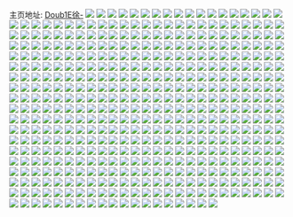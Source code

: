 主页地址: [Doub1E徐-](https://weibo.com/u/3927016825) 
![](https://wx4.sinaimg.cn/mw2000/ea118579ly1h9hcmcpomvj23402c0hdu.jpg) 
![](https://wx4.sinaimg.cn/mw2000/ea118579ly1h9hcm681brj22dc35s1l2.jpg) 
![](https://wx4.sinaimg.cn/mw2000/ea118579ly1h9hcm1iso5j228v35su0y.jpg) 
![](https://wx4.sinaimg.cn/mw2000/ea118579ly1h9hcm2svt2j22dc35snpg.jpg) 
![](https://wx4.sinaimg.cn/mw2000/ea118579ly1h9hcm4ave9j21sc2fge82.jpg) 
![](https://wx4.sinaimg.cn/mw2000/ea118579ly1h9hcm8an5wj22c0346x6q.jpg) 
![](https://wx4.sinaimg.cn/mw2000/ea118579ly1h8qsnl8rt5j23402c0npe.jpg) 
![](https://wx4.sinaimg.cn/mw2000/ea118579ly1h8jywlz8g3j23342bc7wj.jpg) 
![](https://wx4.sinaimg.cn/mw2000/ea118579ly1h88cu6jz0lj23402c01ky.jpg) 
![](https://wx4.sinaimg.cn/mw2000/ea118579ly1h88cvdmp3kj23402c0npd.jpg) 
![](https://wx4.sinaimg.cn/mw2000/ea118579ly1h88cvghceuj23402c01kz.jpg) 
![](https://wx4.sinaimg.cn/mw2000/ea118579ly1h88cvjbq7vj22c0340b2a.jpg) 
![](https://wx4.sinaimg.cn/mw2000/ea118579ly1h7uhngiokej23402c04qq.jpg) 
![](https://wx4.sinaimg.cn/mw2000/ea118579ly1h7uhnhpgr0j21o02807wh.jpg) 
![](https://wx4.sinaimg.cn/mw2000/ea118579ly1h7uhneth7qj23402c0b2a.jpg) 
![](https://wx4.sinaimg.cn/mw2000/ea118579ly1h7uhnmgce4j22801o0hdt.jpg) 
![](https://wx4.sinaimg.cn/mw2000/ea118579ly1h7ui69250sj23402c04qq.jpg) 
![](https://wx4.sinaimg.cn/mw2000/ea118579ly1h7ui6ag83pj22c0340hdt.jpg) 
![](https://wx4.sinaimg.cn/mw2000/ea118579ly1h6olsc670nj23402c04qq.jpg) 
![](https://wx4.sinaimg.cn/mw2000/ea118579ly1h6l6w73dq4j23402c0kjl.jpg) 
![](https://wx4.sinaimg.cn/mw2000/ea118579ly1h6olsdobw0j23402c0b29.jpg) 
![](https://wx4.sinaimg.cn/mw2000/ea118579ly1h6l6wdcrvyj23402c0kjm.jpg) 
![](https://wx4.sinaimg.cn/mw2000/ea118579ly1h6l6w46a0rj233y2byb29.jpg) 
![](https://wx4.sinaimg.cn/mw2000/ea118579ly1h6l6w9hhg8j22c03404qq.jpg) 
![](https://wx4.sinaimg.cn/mw2000/ea118579ly1h6l6wc77akj22bc3344qp.jpg) 
![](https://wx4.sinaimg.cn/mw2000/ea118579ly1h6onusu6njj20ku0rsgmb.jpg) 
![](https://wx4.sinaimg.cn/mw2000/ea118579ly1h6l62ex88nj23402c0npe.jpg) 
![](https://wx4.sinaimg.cn/mw2000/ea118579ly1h6l62hcmp5j23402c0e81.jpg) 
![](https://wx4.sinaimg.cn/mw2000/ea118579ly1h6l62dpg67j23402c0kjm.jpg) 
![](https://wx4.sinaimg.cn/mw2000/ea118579ly1h6l61loe3fj23402c04qq.jpg) 
![](https://wx4.sinaimg.cn/mw2000/ea118579ly1h6l629t97nj22c0340u0x.jpg) 
![](https://wx4.sinaimg.cn/mw2000/ea118579ly1h6l62olc59j23402c04qr.jpg) 
![](https://wx4.sinaimg.cn/mw2000/ea118579ly1h6l62l01hfj23402c0kjm.jpg) 
![](https://wx4.sinaimg.cn/mw2000/ea118579ly1h6l62plghrj23402c0x6p.jpg) 
![](https://wx4.sinaimg.cn/mw2000/ea118579ly1h6l61m6yv7j20u00tudgf.jpg) 
![](https://wx4.sinaimg.cn/mw2000/ea118579ly1h4x9wvjtn4j23402c0u0y.jpg) 
![](https://wx4.sinaimg.cn/mw2000/ea118579ly1h4x9xmau5sj23402c0u0x.jpg) 
![](https://wx4.sinaimg.cn/mw2000/ea118579ly1h4rk389vihj21o0280kjl.jpg) 
![](https://wx4.sinaimg.cn/mw2000/ea118579ly1h4rk36viitj20rs0kuwk2.jpg) 
![](https://wx4.sinaimg.cn/mw2000/ea118579ly1h4rk3b54vdj227z1nznpd.jpg) 
![](https://wx4.sinaimg.cn/mw2000/ea118579ly1h4rk3cm4v0j21o0280npd.jpg) 
![](https://wx4.sinaimg.cn/mw2000/ea118579ly1h4du3i0kxbj23402c0qv5.jpg) 
![](https://wx4.sinaimg.cn/mw2000/ea118579ly1h4du3gyesoj21o0280qv5.jpg) 
![](https://wx4.sinaimg.cn/mw2000/ea118579ly1h45hl6kjqqj22c0340hdt.jpg) 
![](https://wx4.sinaimg.cn/mw2000/ea118579ly1h45hlbk69dj22c0340b2a.jpg) 
![](https://wx4.sinaimg.cn/mw2000/ea118579ly1h3n6zs5pcgj20c80bq3z8.jpg) 
![](https://wx4.sinaimg.cn/mw2000/ea118579ly1h35ngt5n4aj23402c07wi.jpg) 
![](https://wx4.sinaimg.cn/mw2000/ea118579ly1h35ngypwgmj21hc0u0gzd.jpg) 
![](https://wx4.sinaimg.cn/mw2000/ea118579ly1h2ysmjvio1j22c0340u0x.jpg) 
![](https://wx4.sinaimg.cn/mw2000/ea118579ly1h2ysmkp5f8j22c0340e81.jpg) 
![](https://wx4.sinaimg.cn/mw2000/ea118579ly1h2ysmtkgssj23402c04qs.jpg) 
![](https://wx4.sinaimg.cn/mw2000/ea118579ly1h2ysmm7yopj23402c07wj.jpg) 
![](https://wx4.sinaimg.cn/mw2000/ea118579ly1h2jp9ye46bj23402c07wi.jpg) 
![](https://wx4.sinaimg.cn/mw2000/ea118579ly1h2jp9xeuksj21o0280b29.jpg) 
![](https://wx4.sinaimg.cn/mw2000/ea118579ly1h1qsi9355sj23402c0x6p.jpg) 
![](https://wx4.sinaimg.cn/mw2000/ea118579ly1h1qsi73845j20uw0dj7a7.jpg) 
![](https://wx4.sinaimg.cn/mw2000/ea118579ly1h1qsi7gu80j20uo0brn23.jpg) 
![](https://wx4.sinaimg.cn/mw2000/ea118579ly1h1qsi7wfq5j20uf0c579m.jpg) 
![](https://wx4.sinaimg.cn/mw2000/ea118579ly1h0y1ph8gauj22560zo1kx.jpg) 
![](https://wx4.sinaimg.cn/mw2000/ea118579ly1gzu6281va5j20zn1hcjyq.jpg) 
![](https://wx4.sinaimg.cn/mw2000/ea118579ly1gzpyjo1dfvj22bz2heqv6.jpg) 
![](https://wx4.sinaimg.cn/mw2000/ea118579ly1gznfw2bproj21o0280npd.jpg) 
![](https://wx4.sinaimg.cn/mw2000/ea118579ly1gzk3cf8tacj235s2dcx6p.jpg) 
![](https://wx4.sinaimg.cn/mw2000/ea118579ly1gzk3ch1shgj235s2dc7wi.jpg) 
![](https://wx4.sinaimg.cn/mw2000/ea118579ly1gzk3clp97oj23402c4u0x.jpg) 
![](https://wx4.sinaimg.cn/mw2000/ea118579ly1gzk3cniynlj23402c0x6r.jpg) 
![](https://wx4.sinaimg.cn/mw2000/ea118579ly1gzk3ep6s7lj23402c01ky.jpg) 
![](https://wx4.sinaimg.cn/mw2000/ea118579ly1gzk3emtxdtj23402c01ky.jpg) 
![](https://wx4.sinaimg.cn/mw2000/ea118579ly1gzk3cjuf1jj22402tcnpe.jpg) 
![](https://wx4.sinaimg.cn/mw2000/ea118579ly1gzk3ci2gl0j22402tchdu.jpg) 
![](https://wx4.sinaimg.cn/mw2000/ea118579ly1gyzdcjychbj22801o0qv5.jpg) 
![](https://wx4.sinaimg.cn/mw2000/ea118579ly1gy59iuc6yzj22c0340npe.jpg) 
![](https://wx4.sinaimg.cn/mw2000/ea118579ly1gy59iw12i5j22c03401kz.jpg) 
![](https://wx4.sinaimg.cn/mw2000/ea118579ly1gy59iz6tjbj23402c0x6q.jpg) 
![](https://wx4.sinaimg.cn/mw2000/ea118579ly1gxrjf5yaljj23402c0x6p.jpg) 
![](https://wx4.sinaimg.cn/mw2000/ea118579ly1gxrjf8hgv7j22c0340kjl.jpg) 
![](https://wx4.sinaimg.cn/mw2000/ea118579ly1gxrjf9qd8dj22c03404qq.jpg) 
![](https://wx4.sinaimg.cn/mw2000/ea118579ly1gxrjfb0bncj23402c0x6p.jpg) 
![](https://wx4.sinaimg.cn/mw2000/ea118579ly1gxrjf77ksgj20u00u00wg.jpg) 
![](https://wx4.sinaimg.cn/mw2000/ea118579ly1gxrjf7oj2aj22801o04qp.jpg) 
![](https://wx4.sinaimg.cn/mw2000/ea118579ly1gxrjf71bhlj20ey0e6wg7.jpg) 
![](https://wx4.sinaimg.cn/mw2000/ea118579ly1gxrjb0nd18j23402c0e82.jpg) 
![](https://wx4.sinaimg.cn/mw2000/ea118579ly1gxrjb26gljj23402c0hdu.jpg) 
![](https://wx4.sinaimg.cn/mw2000/ea118579ly1gxrjaz0biwj23402c04qq.jpg) 
![](https://wx4.sinaimg.cn/mw2000/ea118579ly1gxrjb5lca4j23402c04qq.jpg) 
![](https://wx4.sinaimg.cn/mw2000/ea118579ly1gxrjb6mrwbj23402c07wi.jpg) 
![](https://wx4.sinaimg.cn/mw2000/ea118579ly1gxrjb7nfqdj23402c0qv5.jpg) 
![](https://wx4.sinaimg.cn/mw2000/ea118579ly1gxrjb8pydxj23402c01ky.jpg) 
![](https://wx4.sinaimg.cn/mw2000/ea118579ly1gxrjb9pc93j23402c0npd.jpg) 
![](https://wx4.sinaimg.cn/mw2000/ea118579ly1gxrj94bie3j23402c0qv5.jpg) 
![](https://wx4.sinaimg.cn/mw2000/ea118579ly1gxrj95tsp4j23402c0kjm.jpg) 
![](https://wx4.sinaimg.cn/mw2000/ea118579ly1gxrj97ktzpj23402c0kjm.jpg) 
![](https://wx4.sinaimg.cn/mw2000/ea118579ly1gxrj8stohpj23402c07wi.jpg) 
![](https://wx4.sinaimg.cn/mw2000/ea118579ly1gxrj98vxizj23402c0npd.jpg) 
![](https://wx4.sinaimg.cn/mw2000/ea118579ly1gxrj7gmjtsj23402c0x6p.jpg) 
![](https://wx4.sinaimg.cn/mw2000/ea118579ly1gxrj7hnzonj22bz1q0u0x.jpg) 
![](https://wx4.sinaimg.cn/mw2000/ea118579ly1gxrj7pdnvsj23402c0qv5.jpg) 
![](https://wx4.sinaimg.cn/mw2000/ea118579ly1gx6m5lfz2nj21o0280b29.jpg) 
![](https://wx4.sinaimg.cn/mw2000/ea118579ly1gx6m5m1qz8j21o02807wh.jpg) 
![](https://wx4.sinaimg.cn/mw2000/004hLmt3ly1gvkc8o2aqsj62c0340npf02.jpg) 
![](https://wx4.sinaimg.cn/mw2000/004hLmt3ly1gv4pe9d346j63402c0u0x02.jpg) 
![](https://wx4.sinaimg.cn/mw2000/004hLmt3ly1gv4pe5rczej63402c01kz02.jpg) 
![](https://wx4.sinaimg.cn/mw2000/004hLmt3ly1gv4pee94ccj63402c0qv602.jpg) 
![](https://wx4.sinaimg.cn/mw2000/004hLmt3ly1gv2gs3t964j61o0280kjl02.jpg) 
![](https://wx4.sinaimg.cn/mw2000/004hLmt3ly1gv2gs2nr46j63402c0kjl02.jpg) 
![](https://wx4.sinaimg.cn/mw2000/004hLmt3ly1guzjzto6izj63402c0b2a02.jpg) 
![](https://wx4.sinaimg.cn/mw2000/004hLmt3ly1guwo2zjovdj62c0340npf02.jpg) 
![](https://wx4.sinaimg.cn/mw2000/004hLmt3ly1guwo32q972j63402c0u0x02.jpg) 
![](https://wx4.sinaimg.cn/mw2000/004hLmt3ly1guwo31ey71j62c0340npe02.jpg) 
![](https://wx4.sinaimg.cn/mw2000/004hLmt3ly1gupmockmpcj63402c0b2a02.jpg) 
![](https://wx4.sinaimg.cn/mw2000/004hLmt3ly1gul38qm9y6j62801o0x6p02.jpg) 
![](https://wx4.sinaimg.cn/mw2000/004hLmt3ly1gu4ruxbix7j60zo1mqtvi02.jpg) 
![](https://wx4.sinaimg.cn/mw2000/ea118579ly1gu3vv6ab7rj21o0280hdt.jpg) 
![](https://wx4.sinaimg.cn/mw2000/004hLmt3ly1gu3vv5k2jpj61o0280npd02.jpg) 
![](https://wx4.sinaimg.cn/mw2000/004hLmt3ly1gu3vv6t6rqj61o0280hdt02.jpg) 
![](https://wx4.sinaimg.cn/mw2000/004hLmt3ly1gu3vv7g2qdj61o0280npd02.jpg) 
![](https://wx4.sinaimg.cn/mw2000/004hLmt3ly1gttcw7j1l5j63402c04qr02.jpg) 
![](https://wx4.sinaimg.cn/mw2000/ea118579ly1gttcwalba9j23402c04qr.jpg) 
![](https://wx4.sinaimg.cn/mw2000/004hLmt3ly1gttcwdxwhhj63402c0x6q02.jpg) 
![](https://wx4.sinaimg.cn/mw2000/004hLmt3ly1gttcwgektpj63402c0x6r02.jpg) 
![](https://wx4.sinaimg.cn/mw2000/004hLmt3ly1gttcwj4caxj63402c0hdv02.jpg) 
![](https://wx4.sinaimg.cn/mw2000/004hLmt3ly1gttcw5xt1oj63402c04qr02.jpg) 
![](https://wx4.sinaimg.cn/mw2000/004hLmt3ly1gttcq9q49pj63402c0e8202.jpg) 
![](https://wx4.sinaimg.cn/mw2000/004hLmt3ly1gts7f0zclfj622o340e8202.jpg) 
![](https://wx4.sinaimg.cn/mw2000/004hLmt3ly1gts7exck2uj60xc26i1kx02.jpg) 
![](https://wx4.sinaimg.cn/mw2000/004hLmt3ly1gts7ewu07sj60xc2du7vq02.jpg) 
![](https://wx4.sinaimg.cn/mw2000/004hLmt3ly1gts7eyc6dnj622o340qv602.jpg) 
![](https://wx4.sinaimg.cn/mw2000/004hLmt3ly1gts7f1k7f1j60xc1up7wh02.jpg) 
![](https://wx4.sinaimg.cn/mw2000/004hLmt3ly1gts7ezb1icj622o340kjm02.jpg) 
![](https://wx4.sinaimg.cn/mw2000/004hLmt3ly1gts7ewarhjj60xc2h54qp02.jpg) 
![](https://wx4.sinaimg.cn/mw2000/004hLmt3ly1gts7ezplshj60xc21z1eh02.jpg) 
![](https://wx4.sinaimg.cn/mw2000/004hLmt3ly1gts7f4hyflj62yo4g0hdy02.jpg) 
![](https://wx4.sinaimg.cn/mw2000/004hLmt3ly1gt7dztcljnj63402c000002.jpg) 
![](https://wx4.sinaimg.cn/mw2000/ea118579ly1gt7dzya84dj21400u0472.jpg) 
![](https://wx4.sinaimg.cn/mw2000/ea118579ly1gt7dzr1p0ij23402c0kjm.jpg) 
![](https://wx4.sinaimg.cn/mw2000/ea118579ly1gt7dzzo6pdj22801o01ky.jpg) 
![](https://wx4.sinaimg.cn/mw2000/ea118579ly1gt87dus78zj22c0340kjn.jpg) 
![](https://wx4.sinaimg.cn/mw2000/ea118579ly1gt7dzxvdg5j23402c01kz.jpg) 
![](https://wx4.sinaimg.cn/mw2000/ea118579ly1gt7e6bk3zej22c0340qv6.jpg) 
![](https://wx4.sinaimg.cn/mw2000/ea118579ly1gt7dzurhgsj22c0340hdt.jpg) 
![](https://wx4.sinaimg.cn/mw2000/ea118579ly1gt7e975paxj22c03407wi.jpg) 
![](https://wx4.sinaimg.cn/mw2000/ea118579ly1gsz2vqb87aj21o01o0u0x.jpg) 
![](https://wx4.sinaimg.cn/mw2000/ea118579ly1gsz2vovkxfj22bz2bznpd.jpg) 
![](https://wx4.sinaimg.cn/mw2000/ea118579ly1gswq7p0v82j234022o1l0.jpg) 
![](https://wx4.sinaimg.cn/mw2000/ea118579ly1gswq7qnisej233y2by7wj.jpg) 
![](https://wx4.sinaimg.cn/mw2000/ea118579ly1gswq7mx9y4j222o340hdt.jpg) 
![](https://wx4.sinaimg.cn/mw2000/ea118579ly1gswq7m9uu2j234022oqv5.jpg) 
![](https://wx4.sinaimg.cn/mw2000/ea118579ly1gswq7no2raj22c033yu0x.jpg) 
![](https://wx4.sinaimg.cn/mw2000/ea118579ly1gswq7laz3cj22cv22ne81.jpg) 
![](https://wx4.sinaimg.cn/mw2000/ea118579ly1gsldfi8v9gj21o0280kjl.jpg) 
![](https://wx4.sinaimg.cn/mw2000/ea118579ly1gs7mva658mj23402c04qp.jpg) 
![](https://wx4.sinaimg.cn/mw2000/ea118579ly1gs7mv7yyvfj23402c0b29.jpg) 
![](https://wx4.sinaimg.cn/mw2000/ea118579ly1gs74dkk8a1j22c0340e83.jpg) 
![](https://wx4.sinaimg.cn/mw2000/ea118579ly1grdkvnlspxj22bz2dxnpe.jpg) 
![](https://wx4.sinaimg.cn/mw2000/ea118579ly1gqyej9k9sjj213u0tub29.jpg) 
![](https://wx4.sinaimg.cn/mw2000/ea118579ly1gqp1crxukzj22c0340hdu.jpg) 
![](https://wx4.sinaimg.cn/mw2000/ea118579ly1gqdm8dinzpj23402c04qp.jpg) 
![](https://wx4.sinaimg.cn/mw2000/ea118579ly1gpbjhti03xj23402c0u0x.jpg) 
![](https://wx4.sinaimg.cn/mw2000/ea118579ly1goptgt9em4j21o0280x6p.jpg) 
![](https://wx4.sinaimg.cn/mw2000/ea118579ly1gnjxefllluj20zo256kjr.jpg) 
![](https://wx4.sinaimg.cn/mw2000/ea118579ly1gmglsdb7vhj22c0340kjl.jpg) 
![](https://wx4.sinaimg.cn/mw2000/ea118579ly1gmglsgasnwj22c0340u0y.jpg) 
![](https://wx4.sinaimg.cn/mw2000/ea118579ly1gmglsi55w7j22c03401kz.jpg) 
![](https://wx4.sinaimg.cn/mw2000/ea118579ly1gmglsk5imnj21sc2dsx6q.jpg) 
![](https://wx4.sinaimg.cn/mw2000/ea118579ly1gmglsnz85zj22c0340kjm.jpg) 
![](https://wx4.sinaimg.cn/mw2000/ea118579ly1gmglspnalij23402c07wh.jpg) 
![](https://wx4.sinaimg.cn/mw2000/ea118579ly1gmglsbigfnj23402c0b29.jpg) 
![](https://wx4.sinaimg.cn/mw2000/ea118579ly1gmglss9xgzj23402c04qp.jpg) 
![](https://wx4.sinaimg.cn/mw2000/ea118579ly1gmglsm42z4j23402c04qp.jpg) 
![](https://wx4.sinaimg.cn/mw2000/ea118579ly1gm7bo6trnhj21o0280kjl.jpg) 
![](https://wx4.sinaimg.cn/mw2000/ea118579ly1gm7bnlxs6cj23402c0b1b.jpg) 
![](https://wx4.sinaimg.cn/mw2000/ea118579ly1gm7bnxhv7dj22c0340u0x.jpg) 
![](https://wx4.sinaimg.cn/mw2000/ea118579ly1gm7bogj8g8j21o0280qv5.jpg) 
![](https://wx4.sinaimg.cn/mw2000/ea118579ly1glte36mdwqj20zo1ul15p.jpg) 
![](https://wx4.sinaimg.cn/mw2000/ea118579ly1glte38bjqmj20zo0ln43f.jpg) 
![](https://wx4.sinaimg.cn/mw2000/ea118579ly1glte349xztj22wj1zgnpd.jpg) 
![](https://wx4.sinaimg.cn/mw2000/ea118579ly1gkzegb9izhj20rs1qjh9c.jpg) 
![](https://wx4.sinaimg.cn/mw2000/ea118579ly1gkzegjg810j20rs1qhkej.jpg) 
![](https://wx4.sinaimg.cn/mw2000/ea118579ly1gkzegp5kllj20rs1qh1kx.jpg) 
![](https://wx4.sinaimg.cn/mw2000/ea118579ly1gkzegvg0dyj20rs1qi4qp.jpg) 
![](https://wx4.sinaimg.cn/mw2000/ea118579ly1gkzeh0b59zj20rs1qv1kx.jpg) 
![](https://wx4.sinaimg.cn/mw2000/ea118579ly1gkzeh4w30ej20rs1lwqp8.jpg) 
![](https://wx4.sinaimg.cn/mw2000/ea118579ly1gkzegfcutgj20rs1q7x1c.jpg) 
![](https://wx4.sinaimg.cn/mw2000/ea118579ly1gkzeg69i13j20rs1jkwyr.jpg) 
![](https://wx4.sinaimg.cn/mw2000/ea118579ly1gkzeg39blzj20rs1c8h8f.jpg) 
![](https://wx4.sinaimg.cn/mw2000/ea118579ly1gkuip2uvc4j23402c0qvc.jpg) 
![](https://wx4.sinaimg.cn/mw2000/ea118579ly1gkuip4k5kgj20u0140wmd.jpg) 
![](https://wx4.sinaimg.cn/mw2000/ea118579ly1gk9z2l3okcj22802yo1l1.jpg) 
![](https://wx4.sinaimg.cn/mw2000/ea118579ly1gk90lbh7dxj22c02c0hdw.jpg) 
![](https://wx4.sinaimg.cn/mw2000/ea118579ly1gk90ldxq6wj22c02c0kjl.jpg) 
![](https://wx4.sinaimg.cn/mw2000/ea118579ly1gk90ljpn2lj22c02c0u10.jpg) 
![](https://wx4.sinaimg.cn/mw2000/ea118579ly1gk90ll8l8mj23402c01gk.jpg) 
![](https://wx4.sinaimg.cn/mw2000/ea118579ly1gk90lpmve1j23402c0kjm.jpg) 
![](https://wx4.sinaimg.cn/mw2000/ea118579ly1gk90lrth6oj23402c04qp.jpg) 
![](https://wx4.sinaimg.cn/mw2000/ea118579ly1gk90lvb00cj23402c0x6p.jpg) 
![](https://wx4.sinaimg.cn/mw2000/ea118579ly1gjflxhmcazj22c02c0u0x.jpg) 
![](https://wx4.sinaimg.cn/mw2000/ea118579ly1gjflxk0v02j23402c0x6q.jpg) 
![](https://wx4.sinaimg.cn/mw2000/ea118579ly1gjflxfq34xj22c02by1ky.jpg) 
![](https://wx4.sinaimg.cn/mw2000/ea118579ly1gj9rm6rl4uj21o0280hdu.jpg) 
![](https://wx4.sinaimg.cn/mw2000/ea118579ly1gj9rm2za9ij21o0280b2a.jpg) 
![](https://wx4.sinaimg.cn/mw2000/ea118579ly1gj698owz03j20v80h541h.jpg) 
![](https://wx4.sinaimg.cn/mw2000/ea118579ly1gixf5ournrj22801o0b2a.jpg) 
![](https://wx4.sinaimg.cn/mw2000/ea118579ly1gixf5ql0jmj21o02807wi.jpg) 
![](https://wx4.sinaimg.cn/mw2000/ea118579ly1gio1rrxw3oj22c02c0qug.jpg) 
![](https://wx4.sinaimg.cn/mw2000/ea118579ly1gip534hl00j23402c0kjl.jpg) 
![](https://wx4.sinaimg.cn/mw2000/ea118579ly1gilwo8eum9j22c02c01dw.jpg) 
![](https://wx4.sinaimg.cn/mw2000/ea118579ly1gilwo9bum8j20v90smq8x.jpg) 
![](https://wx4.sinaimg.cn/mw2000/ea118579ly1gig3fav5ivj22c03404qq.jpg) 
![](https://wx4.sinaimg.cn/mw2000/ea118579ly1gig3fh6pq3j22c02c0hdt.jpg) 
![](https://wx4.sinaimg.cn/mw2000/ea118579ly1gig3feaejvj22c0340u0x.jpg) 
![](https://wx4.sinaimg.cn/mw2000/ea118579ly1gibhhwwk51j22c0340hdu.jpg) 
![](https://wx4.sinaimg.cn/mw2000/ea118579ly1gi96ene0olj22c02c0ncz.jpg) 
![](https://wx4.sinaimg.cn/mw2000/ea118579ly1gi96fa01ipj22c0340b2a.jpg) 
![](https://wx4.sinaimg.cn/mw2000/ea118579ly1gi96et7xvvj22c02c0tv1.jpg) 
![](https://wx4.sinaimg.cn/mw2000/ea118579ly1gi3eds29s1j22c02c01a3.jpg) 
![](https://wx4.sinaimg.cn/mw2000/ea118579ly1gi3edvj9rjj21o0280hdt.jpg) 
![](https://wx4.sinaimg.cn/mw2000/ea118579ly1gi3edu48w1j21o0280kjl.jpg) 
![](https://wx4.sinaimg.cn/mw2000/ea118579ly1ghwkwxyynvj23402c0had.jpg) 
![](https://wx4.sinaimg.cn/mw2000/ea118579ly1ghwkx1ouu7j22c0340x6q.jpg) 
![](https://wx4.sinaimg.cn/mw2000/ea118579ly1ght1yc4y4rj23402c0x6p.jpg) 
![](https://wx4.sinaimg.cn/mw2000/ea118579ly1ght1y93bhyj22c0340qv5.jpg) 
![](https://wx4.sinaimg.cn/mw2000/ea118579ly1ght1y7fr0cj21o0280e81.jpg) 
![](https://wx4.sinaimg.cn/mw2000/ea118579ly1ght1yf2ii3j22c02c04qp.jpg) 
![](https://wx4.sinaimg.cn/mw2000/ea118579ly1ghna30hhhgj22801o04mt.jpg) 
![](https://wx4.sinaimg.cn/mw2000/ea118579ly1gh5k3cralqj22c02c0h49.jpg) 
![](https://wx4.sinaimg.cn/mw2000/ea118579ly1gh4jqcds0tj21o0280qv5.jpg) 
![](https://wx4.sinaimg.cn/mw2000/ea118579ly1gh4jqg6n2oj22c0340x6s.jpg) 
![](https://wx4.sinaimg.cn/mw2000/ea118579ly1gh14ycrh5ej22c03407wi.jpg) 
![](https://wx4.sinaimg.cn/mw2000/ea118579ly1ggwja84gaoj21o0280b29.jpg) 
![](https://wx4.sinaimg.cn/mw2000/ea118579ly1ggwja8t12vj21o02807wh.jpg) 
![](https://wx4.sinaimg.cn/mw2000/ea118579ly1ggwja7dib9j21o0280b29.jpg) 
![](https://wx4.sinaimg.cn/mw2000/ea118579ly1ggwja9szhxj21o0280qup.jpg) 
![](https://wx4.sinaimg.cn/mw2000/ea118579ly1gfl9xvjheyj21o0280u0x.jpg) 
![](https://wx4.sinaimg.cn/mw2000/ea118579ly1gfl9xufyzpj21o0280qv5.jpg) 
![](https://wx4.sinaimg.cn/mw2000/ea118579ly1gfhjoux3skj22c0340e84.jpg) 
![](https://wx4.sinaimg.cn/mw2000/ea118579ly1gfhjoqde8lj22c03401ky.jpg) 
![](https://wx4.sinaimg.cn/mw2000/ea118579ly1gfhjortnzbj22c03404qq.jpg) 
![](https://wx4.sinaimg.cn/mw2000/ea118579ly1gfggpq79ztj22801o07wh.jpg) 
![](https://wx4.sinaimg.cn/mw2000/ea118579ly1gfd2aifac3j22c02c0u0x.jpg) 
![](https://wx4.sinaimg.cn/mw2000/ea118579ly1gf8ip51kr7j22c02c0hdt.jpg) 
![](https://wx4.sinaimg.cn/mw2000/ea118579ly1gf8ip6hi05j22c02c0dyg.jpg) 
![](https://wx4.sinaimg.cn/mw2000/ea118579ly1gf8ipamudkj21o01o0b29.jpg) 
![](https://wx4.sinaimg.cn/mw2000/ea118579ly1gf8ip812hlj22c02c01kx.jpg) 
![](https://wx4.sinaimg.cn/mw2000/ea118579ly1gf8ip9i5pnj22c02c04qp.jpg) 
![](https://wx4.sinaimg.cn/mw2000/ea118579ly1gf8ipwetj1j21o02804qp.jpg) 
![](https://wx4.sinaimg.cn/mw2000/ea118579ly1gf1m91i5hyj22c02c0njt.jpg) 
![](https://wx4.sinaimg.cn/mw2000/ea118579ly1gez6x04waaj216o1kwe60.jpg) 
![](https://wx4.sinaimg.cn/mw2000/ea118579ly1gez6wzf331j216o1kw7wj.jpg) 
![](https://wx4.sinaimg.cn/mw2000/ea118579ly1gek9v1qmuej21o02804qq.jpg) 
![](https://wx4.sinaimg.cn/mw2000/ea118579ly1gek9v0ezklj22c028dkjl.jpg) 
![](https://wx4.sinaimg.cn/mw2000/ea118579ly1gek9v3aaogj21o02807wi.jpg) 
![](https://wx4.sinaimg.cn/mw2000/ea118579ly1geef4l7z19j23402c0hdt.jpg) 
![](https://wx4.sinaimg.cn/mw2000/ea118579ly1ged73ynwmmj22c02c0kjp.jpg) 
![](https://wx4.sinaimg.cn/mw2000/ea118579ly1ged744wo35j22c02m7u0z.jpg) 
![](https://wx4.sinaimg.cn/mw2000/ea118579ly1ge1o6wj2fbj21o02807wi.jpg) 
![](https://wx4.sinaimg.cn/mw2000/ea118579ly1ge1o6xvj7xj21o02807wi.jpg) 
![](https://wx4.sinaimg.cn/mw2000/ea118579ly1ge1o6z6ogdj22c02c04qp.jpg) 
![](https://wx4.sinaimg.cn/mw2000/ea118579ly1ge1o71924kj22c0340u0y.jpg) 
![](https://wx4.sinaimg.cn/mw2000/ea118579ly1ge1o9ipiesj22801o0x6p.jpg) 
![](https://wx4.sinaimg.cn/mw2000/ea118579ly1ge1o75mkdtj21o0280qv5.jpg) 
![](https://wx4.sinaimg.cn/mw2000/ea118579ly1gdmt5e4b6jj22c0340hdu.jpg) 
![](https://wx4.sinaimg.cn/mw2000/ea118579ly1gdmt5g9rbdj22c0340npe.jpg) 
![](https://wx4.sinaimg.cn/mw2000/ea118579ly1gdmt5hs4ixj22c0340x6p.jpg) 
![](https://wx4.sinaimg.cn/mw2000/ea118579ly1gdmt5j7148j22c03407wi.jpg) 
![](https://wx4.sinaimg.cn/mw2000/ea118579ly1gdmt5l36ggj22c03407wi.jpg) 
![](https://wx4.sinaimg.cn/mw2000/ea118579ly1gdmt5mskh0j22c0340qv5.jpg) 
![](https://wx4.sinaimg.cn/mw2000/ea118579ly1gdmt5oeks1j22c0340b2a.jpg) 
![](https://wx4.sinaimg.cn/mw2000/ea118579ly1gdmt5q1vsfj22c0340hdu.jpg) 
![](https://wx4.sinaimg.cn/mw2000/ea118579ly1gdmt5s9winj23402c07wj.jpg) 
![](https://wx4.sinaimg.cn/mw2000/ea118579ly1gdauv6xx74j22c03401ky.jpg) 
![](https://wx4.sinaimg.cn/mw2000/ea118579ly1gdauv9h23kj22c02c04qp.jpg) 
![](https://wx4.sinaimg.cn/mw2000/ea118579ly1gd8q15a4v7j21o02807wh.jpg) 
![](https://wx4.sinaimg.cn/mw2000/ea118579ly1gd414yo2xlj21o01o0b29.jpg) 
![](https://wx4.sinaimg.cn/mw2000/ea118579ly1gd414zv4roj21o01o0kjl.jpg) 
![](https://wx4.sinaimg.cn/mw2000/ea118579ly1gd4151ebj0j21o21pmb29.jpg) 
![](https://wx4.sinaimg.cn/mw2000/ea118579ly1gcx9n9lcszj21o01o01kx.jpg) 
![](https://wx4.sinaimg.cn/mw2000/ea118579ly1gcx9pxzsjcj21o01o0hcn.jpg) 
![](https://wx4.sinaimg.cn/mw2000/ea118579ly1gcx9pym7nej21o01o0qta.jpg) 
![](https://wx4.sinaimg.cn/mw2000/ea118579ly1gcs7u1b1lnj22c02c01kx.jpg) 
![](https://wx4.sinaimg.cn/mw2000/ea118579ly1gcs7u3cvodj22c02c0b29.jpg) 
![](https://wx4.sinaimg.cn/mw2000/ea118579ly1gcs7tyzkv2j22c0340qv5.jpg) 
![](https://wx4.sinaimg.cn/mw2000/ea118579ly1gc10bdqbgwj21o01o04qp.jpg) 
![](https://wx4.sinaimg.cn/mw2000/ea118579ly1gbvo0c1scij21o01o07wh.jpg) 
![](https://wx4.sinaimg.cn/mw2000/ea118579ly1gbvo0st7joj22c02c01kx.jpg) 
![](https://wx4.sinaimg.cn/mw2000/ea118579ly1gbvo10k4qwj22c02c04qp.jpg) 
![](https://wx4.sinaimg.cn/mw2000/ea118579ly1gbvo0k8xvej22c02c04qp.jpg) 
![](https://wx4.sinaimg.cn/mw2000/ea118579ly1gb5ed3zkkpj22c02c04qq.jpg) 
![](https://wx4.sinaimg.cn/mw2000/ea118579ly1gb5ed5v2zfj22c02c07w6.jpg) 
![](https://wx4.sinaimg.cn/mw2000/ea118579ly1gb5ed82tgxj22c02c0qv3.jpg) 
![](https://wx4.sinaimg.cn/mw2000/ea118579ly1gasx8kkssaj22c0340qv6.jpg) 
![](https://wx4.sinaimg.cn/mw2000/ea118579ly1gasx8tdhh3j22c02c07wh.jpg) 
![](https://wx4.sinaimg.cn/mw2000/ea118579ly1garqn2ra53j22c021d1kz.jpg) 
![](https://wx4.sinaimg.cn/mw2000/ea118579ly1ga2kic0tytj22c02c04qp.jpg) 
![](https://wx4.sinaimg.cn/mw2000/ea118579ly1ga03zap1ctj20zk0zk19r.jpg) 
![](https://wx4.sinaimg.cn/mw2000/ea118579ly1ga03z8rz8cj20zk1bftnz.jpg) 
![](https://wx4.sinaimg.cn/mw2000/ea118579ly1ga03zexdn7j20zk1bfh5u.jpg) 
![](https://wx4.sinaimg.cn/mw2000/ea118579ly1ga03zjn2ixj20zk1bfqoo.jpg) 
![](https://wx4.sinaimg.cn/mw2000/ea118579ly1g9varoq0t2j21o01o04qp.jpg) 
![](https://wx4.sinaimg.cn/mw2000/ea118579ly1g9varv3s9mj21o01o07wh.jpg) 
![](https://wx4.sinaimg.cn/mw2000/ea118579ly1g9varwzcu2j21o01o07wh.jpg) 
![](https://wx4.sinaimg.cn/mw2000/ea118579ly1g9vary9dg7j21o01o04qp.jpg) 
![](https://wx4.sinaimg.cn/mw2000/ea118579ly1g9m82r5jsoj20s50hgae5.jpg) 
![](https://wx4.sinaimg.cn/mw2000/ea118579ly1g9m82s0cw4j20sa0bkgof.jpg) 
![](https://wx4.sinaimg.cn/mw2000/ea118579ly1g9m82qpm8gj20q308ujup.jpg) 
![](https://wx4.sinaimg.cn/mw2000/ea118579ly1g9m82sd8rmj20rk0s2gwr.jpg) 
![](https://wx4.sinaimg.cn/mw2000/ea118579ly1g9ao8lc2wcj22c01dxb0a.jpg) 
![](https://wx4.sinaimg.cn/mw2000/ea118579ly1g92fnp610qj22bc334b2a.jpg) 
![](https://wx4.sinaimg.cn/mw2000/ea118579ly1g92fnnqag9j22c0340wyj.jpg) 
![](https://wx4.sinaimg.cn/mw2000/ea118579ly1g92fnpnx9nj22c0340qs1.jpg) 
![](https://wx4.sinaimg.cn/mw2000/ea118579ly1g92fnqjy8pj22c03401kx.jpg) 
![](https://wx4.sinaimg.cn/mw2000/ea118579ly1g8yngg0u7xj22c0340hdu.jpg) 
![](https://wx4.sinaimg.cn/mw2000/ea118579ly1g8yngh1p22j22c03404qq.jpg) 
![](https://wx4.sinaimg.cn/mw2000/ea118579ly1g8nhwsr4d6j21o027uqu6.jpg) 
![](https://wx4.sinaimg.cn/mw2000/ea118579ly1g8nhwvlbt6j21o027uasn.jpg) 
![](https://wx4.sinaimg.cn/mw2000/ea118579ly1g8nhwzix8aj21o027uts0.jpg) 
![](https://wx4.sinaimg.cn/mw2000/ea118579ly1g8nhwnp4krj21o01o0k7y.jpg) 
![](https://wx4.sinaimg.cn/mw2000/ea118579ly1g8as8hxs8qj22c03407kb.jpg) 
![](https://wx4.sinaimg.cn/mw2000/ea118579ly1g8as8g1eucj22c02c01kx.jpg) 
![](https://wx4.sinaimg.cn/mw2000/ea118579ly1g861go8lkuj21o01o01cq.jpg) 
![](https://wx4.sinaimg.cn/mw2000/ea118579ly1g861gnvqi8j21o01o01f0.jpg) 
![](https://wx4.sinaimg.cn/mw2000/ea118579ly1g7vm0igtxcj22c0340npe.jpg) 
![](https://wx4.sinaimg.cn/mw2000/ea118579ly1g7vm0m7ocwj22c0340kjm.jpg) 
![](https://wx4.sinaimg.cn/mw2000/ea118579ly1g7vm09y256j22c02934qq.jpg) 
![](https://wx4.sinaimg.cn/mw2000/ea118579ly1g7vm0e2u75j22c02c0kjm.jpg) 
![](https://wx4.sinaimg.cn/mw2000/ea118579ly1g7umaylmfaj20u01407fm.jpg) 
![](https://wx4.sinaimg.cn/mw2000/ea118579ly1g7umb0vbc4j21o0280u0x.jpg) 
![](https://wx4.sinaimg.cn/mw2000/ea118579ly1g7qp1p4rzhj22c0340x5r.jpg) 
![](https://wx4.sinaimg.cn/mw2000/ea118579ly1g7qosg4pf6j22c02c01kx.jpg) 
![](https://wx4.sinaimg.cn/mw2000/ea118579ly1g7egq8au45j21o01o01ky.jpg) 
![](https://wx4.sinaimg.cn/mw2000/ea118579ly1g7egq7lwwij227u1o01jw.jpg) 
![](https://wx4.sinaimg.cn/mw2000/ea118579ly1g7dbv0nb02j22c02c0e82.jpg) 
![](https://wx4.sinaimg.cn/mw2000/ea118579ly1g7dbv7gva7j22c02c0aui.jpg) 
![](https://wx4.sinaimg.cn/mw2000/ea118579ly1g7dbv9ufglj22c02c07g0.jpg) 
![](https://wx4.sinaimg.cn/mw2000/ea118579ly1g760y6hpxbj21o027u7wh.jpg) 
![](https://wx4.sinaimg.cn/mw2000/ea118579ly1g709bchgs4j22c0340u0z.jpg) 
![](https://wx4.sinaimg.cn/mw2000/ea118579ly1g6sij06h2tj213j1ot1kx.jpg) 
![](https://wx4.sinaimg.cn/mw2000/ea118579ly1g6sij1clogj22c02c01kz.jpg) 
![](https://wx4.sinaimg.cn/mw2000/ea118579ly1g6sij31z8uj22c02c0hdu.jpg) 
![](https://wx4.sinaimg.cn/mw2000/ea118579ly1g6r8a6icdtj22c01h8x6p.jpg) 
![](https://wx4.sinaimg.cn/mw2000/ea118579ly1g6pxvi7pr1j21o027uhdo.jpg) 
![](https://wx4.sinaimg.cn/mw2000/ea118579ly1g6on63imanj22c023qkjl.jpg) 
![](https://wx4.sinaimg.cn/mw2000/ea118579ly1g6onm3upk7j22c02c04e3.jpg) 
![](https://wx4.sinaimg.cn/mw2000/ea118579ly1g6j2mkwl04j21o027ux6p.jpg) 
![](https://wx4.sinaimg.cn/mw2000/ea118579ly1g6j2mmynyej22c02c0e83.jpg) 
![](https://wx4.sinaimg.cn/mw2000/ea118579ly1g6j2mo3fj2j21jk1jkatv.jpg) 
![](https://wx4.sinaimg.cn/mw2000/ea118579ly1g6dh1mqee0j22c025me81.jpg) 
![](https://wx4.sinaimg.cn/mw2000/ea118579ly1g5vqcso8srj22c02c0qv5.jpg) 
![](https://wx4.sinaimg.cn/mw2000/ea118579ly1g5h28395abj21o023y1l0.jpg) 
![](https://wx4.sinaimg.cn/mw2000/ea118579ly1g5h280qgi4j21o0280e81.jpg) 
![](https://wx4.sinaimg.cn/mw2000/ea118579ly1g5h28rjtm5j22801o0kjo.jpg) 
![](https://wx4.sinaimg.cn/mw2000/ea118579ly1g5h2c314bwj22c02c01kz.jpg) 
![](https://wx4.sinaimg.cn/mw2000/ea118579ly1g5eu7tosrgj21o027u4qq.jpg) 
![](https://wx4.sinaimg.cn/mw2000/ea118579ly1g5eu7wj4u6j22c02c0hdt.jpg) 
![](https://wx4.sinaimg.cn/mw2000/ea118579ly1g5eu7ye3opj21o027u4qp.jpg) 
![](https://wx4.sinaimg.cn/mw2000/ea118579ly1g5eu855y4qj21o01o01ky.jpg) 
![](https://wx4.sinaimg.cn/mw2000/ea118579ly1g55gtvain0j22c02c07wh.jpg) 
![](https://wx4.sinaimg.cn/mw2000/ea118579ly1g55guilpa1j22c0340e82.jpg) 
![](https://wx4.sinaimg.cn/mw2000/ea118579ly1g55gun1p2ej22c0340hdu.jpg) 
![](https://wx4.sinaimg.cn/mw2000/ea118579ly1g4yefi1n5dj22c03401kx.jpg) 
![](https://wx4.sinaimg.cn/mw2000/ea118579ly1g4yefkczdfj23402c04gv.jpg) 
![](https://wx4.sinaimg.cn/mw2000/ea118579ly1g4yegenfefj22c0340e81.jpg) 
![](https://wx4.sinaimg.cn/mw2000/ea118579ly1g4yeghkqsrj23402c0ki1.jpg) 
![](https://wx4.sinaimg.cn/mw2000/ea118579ly1g47oikd63bj23402c0hdw.jpg) 
![](https://wx4.sinaimg.cn/mw2000/ea118579ly1g47oip81h5j23402c0kjn.jpg) 
![](https://wx4.sinaimg.cn/mw2000/ea118579ly1g47ois2d6zj23402c0e81.jpg) 
![](https://wx4.sinaimg.cn/mw2000/ea118579ly1g3jp9pok4mj22c02c01kx.jpg) 
![](https://wx4.sinaimg.cn/mw2000/ea118579ly1g3g7hhiygjj21o027unpd.jpg) 
![](https://wx4.sinaimg.cn/mw2000/ea118579ly1g3g7hkosbuj227u1o0kjl.jpg) 
![](https://wx4.sinaimg.cn/mw2000/ea118579ly1g3g7hej8sij21o027u4qp.jpg) 
![](https://wx4.sinaimg.cn/mw2000/ea118579ly1g3g7h8ba4kj227u1o04qp.jpg) 
![](https://wx4.sinaimg.cn/mw2000/ea118579ly1g3g7hczmt0j22801o01ky.jpg) 
![](https://wx4.sinaimg.cn/mw2000/ea118579ly1g3g7hftswkj227u1o07wh.jpg) 
![](https://wx4.sinaimg.cn/mw2000/ea118579ly1g3g7hm3p7hj21hx1zp7wh.jpg) 
![](https://wx4.sinaimg.cn/mw2000/ea118579ly1g3g7hahr9yj227u1o0x6p.jpg) 
![](https://wx4.sinaimg.cn/mw2000/ea118579ly1g3g7hixmxwj227u1o0b29.jpg) 
![](https://wx4.sinaimg.cn/mw2000/ea118579ly1g3ettbo2sfj23402c0b29.jpg) 
![](https://wx4.sinaimg.cn/mw2000/ea118579ly1g3ett774huj22c0340u0x.jpg) 
![](https://wx4.sinaimg.cn/mw2000/ea118579ly1g3etta2myij22c03407wi.jpg) 
![](https://wx4.sinaimg.cn/mw2000/ea118579ly1g3ett587kpj22bz1yokjl.jpg) 
![](https://wx4.sinaimg.cn/mw2000/ea118579ly1g3ettek4bwj22c02c07wh.jpg) 
![](https://wx4.sinaimg.cn/mw2000/ea118579ly1g3ettgkrpej22yo1o04qp.jpg) 
![](https://wx4.sinaimg.cn/mw2000/ea118579ly1g45sz48ggbj21o027u4qp.jpg) 
![](https://wx4.sinaimg.cn/mw2000/ea118579ly1g2odbamst5j227u1o01kx.jpg) 
![](https://wx4.sinaimg.cn/mw2000/ea118579ly1g2odbcnxldj21o01o0ne4.jpg) 
![](https://wx4.sinaimg.cn/mw2000/ea118579ly1g2odbjbzugj227u1o0e81.jpg) 
![](https://wx4.sinaimg.cn/mw2000/ea118579ly1g2o51aehzbj22c03404qs.jpg) 
![](https://wx4.sinaimg.cn/mw2000/ea118579ly1g217o2iib3j22c03401ky.jpg) 
![](https://wx4.sinaimg.cn/mw2000/ea118579ly1g1vdqhodg6j22c0340kjl.jpg) 
![](https://wx4.sinaimg.cn/mw2000/ea118579ly1g1ombztpmrj22c02c0e82.jpg) 
![](https://wx4.sinaimg.cn/mw2000/ea118579ly1g1hjhmj7utj21o01o0hdv.jpg) 
![](https://wx4.sinaimg.cn/mw2000/ea118579ly1g10cq9fa0mj21o01o0twx.jpg) 
![](https://wx4.sinaimg.cn/mw2000/ea118579ly1g10cqd5dp5j21o01o04mr.jpg) 
![](https://wx4.sinaimg.cn/mw2000/ea118579ly1g10cq71biqj21o01o0kjm.jpg) 
![](https://wx4.sinaimg.cn/mw2000/ea118579ly1g0om1fvjtyj23402c01jv.jpg) 
![](https://wx4.sinaimg.cn/mw2000/ea118579gy1g05t38t5lqj20yi1pcu12.jpg) 
![](https://wx4.sinaimg.cn/mw2000/ea118579gy1g05t2yqukyj20yi1pck82.jpg) 
![](https://wx4.sinaimg.cn/mw2000/ea118579ly1fyskcx010qj20qo0qowl9.jpg) 
![](https://wx4.sinaimg.cn/mw2000/ea118579ly1fyje88ew5dj22c03407wj.jpg) 
![](https://wx4.sinaimg.cn/mw2000/ea118579ly1fyje8onh5vj21o027v4qp.jpg) 
![](https://wx4.sinaimg.cn/mw2000/ea118579ly1fyje8advjij22c03407wj.jpg) 
![](https://wx4.sinaimg.cn/mw2000/ea118579ly1fy8fud8mefj21o01o0twi.jpg) 
![](https://wx4.sinaimg.cn/mw2000/ea118579ly1fxhbvx1ps0j21o01o0npe.jpg) 
![](https://wx4.sinaimg.cn/mw2000/ea118579ly1fxidpe6n6mj22c02c0k6v.jpg) 
![](https://wx4.sinaimg.cn/mw2000/ea118579ly1fww8a0o1p0j21o01o0b29.jpg) 
![](https://wx4.sinaimg.cn/mw2000/ea118579ly1fww8a2r7t2j22c02c0hdt.jpg) 
![](https://wx4.sinaimg.cn/mw2000/ea118579ly1fww8a46ibej21o01o0hdt.jpg) 
![](https://wx4.sinaimg.cn/mw2000/ea118579ly1fve0qagnf8j21o01o04qs.jpg) 
![](https://wx4.sinaimg.cn/mw2000/ea118579ly1fve0q7bc33j21o01o0e84.jpg) 
![](https://wx4.sinaimg.cn/mw2000/ea118579ly1fve0qcvcxcj21o01o04qr.jpg) 
![](https://wx4.sinaimg.cn/mw2000/ea118579ly1fuomjrhscsj22o02o0u0x.jpg) 
![](https://wx4.sinaimg.cn/mw2000/ea118579ly1fug5rv2i81j22c02c01kl.jpg) 
![](https://wx4.sinaimg.cn/mw2000/ea118579ly1fug5rthrzdj22c02c0x12.jpg) 
![](https://wx4.sinaimg.cn/mw2000/ea118579ly1fucxwhxdfwj22dc16o1jm.jpg) 
![](https://wx4.sinaimg.cn/mw2000/ea118579ly1fucxwjw6urj22dc1s0b15.jpg) 
![](https://wx4.sinaimg.cn/mw2000/ea118579ly1fucxwm49wtj22dc16onnt.jpg) 
![](https://wx4.sinaimg.cn/mw2000/ea118579ly1ftaxur65g9j21sg1sghdt.jpg) 
![](https://wx4.sinaimg.cn/mw2000/ea118579ly1ftaxtjtjyvj22c02c0kjn.jpg) 
![](https://wx4.sinaimg.cn/mw2000/ea118579ly1ftaxtm9jh9j22c02c0hdv.jpg) 
![](https://wx4.sinaimg.cn/mw2000/ea118579ly1ftaxto12lyj22c03407wi.jpg) 
![](https://wx4.sinaimg.cn/mw2000/ea118579ly1ftaxtqicwsj21sg1sgkdb.jpg) 
![](https://wx4.sinaimg.cn/mw2000/ea118579ly1ftaxtrrqdpj22c03404qq.jpg) 
![](https://wx4.sinaimg.cn/mw2000/ea118579ly1ft670rhgutj22c02c0qv5.jpg) 
![](https://wx4.sinaimg.cn/mw2000/ea118579ly1ft7c2pilecj22c0340kjs.jpg) 
![](https://wx4.sinaimg.cn/mw2000/ea118579ly1ft670ilp6ej22c0340hdu.jpg) 
![](https://wx4.sinaimg.cn/mw2000/ea118579ly1ft7c2u23gnj22c02byhdu.jpg) 
![](https://wx4.sinaimg.cn/mw2000/ea118579ly1ft7c150yuzj21sg1sgb2c.jpg) 
![](https://wx4.sinaimg.cn/mw2000/ea118579ly1ft6abgm0h1j22c01u91fl.jpg) 
![](https://wx4.sinaimg.cn/mw2000/ea118579ly1ft7c376w75j22c03401ky.jpg) 
![](https://wx4.sinaimg.cn/mw2000/ea118579ly1ft7c3xp0ggj22c0340qvc.jpg) 
![](https://wx4.sinaimg.cn/mw2000/ea118579ly1ft7awp7w19j22c028rkjl.jpg) 
![](https://wx4.sinaimg.cn/mw2000/ea118579ly1fsz4ydrx1xj23402c0u0z.jpg) 
![](https://wx4.sinaimg.cn/mw2000/ea118579ly1fsz4uf3rixj22c0340npd.jpg) 
![](https://wx4.sinaimg.cn/mw2000/ea118579ly1fsz4ve3tjzj22c02iynpf.jpg) 
![](https://wx4.sinaimg.cn/mw2000/ea118579ly1fsz4v43tjmj23402c0hdt.jpg) 
![](https://wx4.sinaimg.cn/mw2000/ea118579ly1fsz4vjbtsej23402c04qq.jpg) 
![](https://wx4.sinaimg.cn/mw2000/ea118579ly1fsz4v7n3yrj23402c0hdt.jpg) 
![](https://wx4.sinaimg.cn/mw2000/ea118579ly1fsz4umw163j22c02c0hdt.jpg) 
![](https://wx4.sinaimg.cn/mw2000/ea118579ly1fsz4yqis1zj21yv340u0x.jpg) 
![](https://wx4.sinaimg.cn/mw2000/ea118579ly1fsz4uwoworj22c0340u0z.jpg) 
![](https://wx4.sinaimg.cn/mw2000/ea118579ly1frwwpy2154j22c02c01ky.jpg) 
![](https://wx4.sinaimg.cn/mw2000/ea118579ly1frwwrcnf31j22c02c07wi.jpg) 
![](https://wx4.sinaimg.cn/mw2000/ea118579ly1frhsrxzds8j21401407ec.jpg) 
![](https://wx4.sinaimg.cn/mw2000/ea118579ly1frhsrv2sruj2140140k24.jpg) 
![](https://wx4.sinaimg.cn/mw2000/ea118579ly1frb7ovi26ij23402c0x6p.jpg) 
![](https://wx4.sinaimg.cn/mw2000/ea118579ly1frb7p7b4wrj216o1kwkjm.jpg) 
![](https://wx4.sinaimg.cn/mw2000/ea118579ly1frb7pho59aj22c0340u0x.jpg) 
![](https://wx4.sinaimg.cn/mw2000/ea118579ly1frb7om2fpaj22c02c01kx.jpg) 
![](https://wx4.sinaimg.cn/mw2000/ea118579ly1fr4u4nffiyj23402c0e83.jpg) 
![](https://wx4.sinaimg.cn/mw2000/ea118579ly1fr4wkkcfbhj23402c01kz.jpg) 
![](https://wx4.sinaimg.cn/mw2000/ea118579ly1fr4u4q6dh2j22c0340qv5.jpg) 
![](https://wx4.sinaimg.cn/mw2000/ea118579ly1fr4u4uefmjj22c02c0h9a.jpg) 
![](https://wx4.sinaimg.cn/mw2000/ea118579ly1fr4u4s1t20j22c02c0ary.jpg) 
![](https://wx4.sinaimg.cn/mw2000/ea118579ly1fqdnmix03vj21o01o0b29.jpg) 
![](https://wx4.sinaimg.cn/mw2000/ea118579ly1fqdnmu1ut0j21o01o01kx.jpg) 
![](https://wx4.sinaimg.cn/mw2000/ea118579ly1fqdnm6gnfpj21o01o0hdt.jpg) 
![](https://wx4.sinaimg.cn/mw2000/ea118579ly1fq9tc0gs0dj22c02c0n9a.jpg) 
![](https://wx4.sinaimg.cn/mw2000/ea118579ly1fprie979n6j20q20q2gzh.jpg) 
![](https://wx4.sinaimg.cn/mw2000/ea118579ly1fprie7u0m3j21hc19bkjl.jpg) 
![](https://wx4.sinaimg.cn/mw2000/ea118579ly1fpo6qldyskj20u00u0k2d.jpg) 
![](https://wx4.sinaimg.cn/mw2000/ea118579ly1fp5c2edjswj216o16nnpd.jpg) 
![](https://wx4.sinaimg.cn/mw2000/ea118579ly1fp5c2fjaufj23402c0kjl.jpg) 
![](https://wx4.sinaimg.cn/mw2000/ea118579ly1fp5c2d3639j21kw16o4qq.jpg) 

